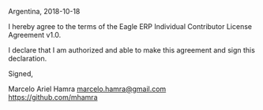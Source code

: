 Argentina, 2018-10-18

I hereby agree to the terms of the Eagle ERP Individual Contributor License
Agreement v1.0.

I declare that I am authorized and able to make this agreement and sign this
declaration.

Signed,

Marcelo Ariel Hamra marcelo.hamra@gmail.com https://github.com/mhamra
